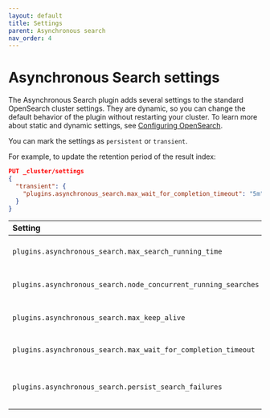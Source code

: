 ```yaml
---
layout: default
title: Settings
parent: Asynchronous search
nav_order: 4
---
```


# Asynchronous Search settings

The Asynchronous Search plugin adds several settings to the standard OpenSearch cluster settings. They are dynamic, so you can change the default behavior of the plugin without restarting your cluster. To learn more about static and dynamic settings, see [Configuring OpenSearch]({{site.url}}{{site.baseurl}}/install-and-configure/configuring-opensearch/index/).

You can mark the settings as `persistent` or `transient`.

For example, to update the retention period of the result index:

```json
PUT _cluster/settings
{
  "transient": {
    "plugins.asynchronous_search.max_wait_for_completion_timeout": "5m"
  }
}
```

Setting | Default | Description
:--- | :--- | :---
`plugins.asynchronous_search.max_search_running_time` | 12 hours | The maximum running time for the search beyond which the search is terminated.
`plugins.asynchronous_search.node_concurrent_running_searches` | 20 | The concurrent searches running per coordinator node.
`plugins.asynchronous_search.max_keep_alive` | 5 days | The maximum amount of time that search results can be stored in the cluster.
`plugins.asynchronous_search.max_wait_for_completion_timeout` | 1 minute | The maximum value for the `wait_for_completion_timeout` parameter.
`plugins.asynchronous_search.persist_search_failures` | false | Persist asynchronous search results that end with a search failure in the system index.
